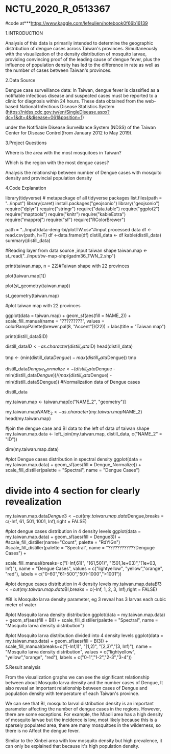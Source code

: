 # NCTU_2020_R_0513367
#code at***https://www.kaggle.com/lefeulien/notebook0f66b16139

1.INTRODUCTION

Analysis of this data is primarily intended to determine the geographic distribution of dengue cases across Taiwan's provinces.
 Simultaneously with the visualization of the density distribution of mosquito larvae, providing convincing proof of the leading cause of dengue fever, 
 plus the influence of population density has led to the difference in rate as well as the number of cases between Taiwan's provinces.

2.Data Source

Dengue case surveillance data: In Taiwan, dengue fever is classified as a notifiable infectious disease 
and suspected cases must be reported to a clinic for diagnosis within 24 hours.
These data obtained from the web-based National Infectious Disease Statistics System 
(https://nidss.cdc.gov.tw/en/SingleDisease.aspx?dc=1&dt=4&disease=061&position=1)

under the Notifiable Disease Surveillance System (NDSS) of the Taiwan Center for Disease Control(from January 2012 to May 2019).


3.Project Questions 

Where is the area with the most mosquitoes in Taiwan?

Which is the region with the most dengue cases?

Analysis the relationship between number of Dengue cases with mosquito density and provincial population density

4.Code Explanation

library(tidyverse) # metapackage of all tidyverse packages
list.files(path = "../input")
library(caret)
install.packages("geojsonio")
library("geojsonio")
require("dplyr")
require("stringr")
require("data.table")
require("ggplot2")
require("maptools")
require("knitr")
require("kableExtra")
require("mapproj")
require("sf")
require("RColorBrewer")

path = "../input/data-deng-bi/plotTW.csv"#input processed data
df <- read.csv(path, h=T)
df <-data.frame(df)
distill_data <- df
kable(distill_data)
summary(distill_data)

#Reading layer from data source ,input taiwan shape
taiwan.map <- st_read("../input/tw-map-shp/gadm36_TWN_2.shp")

print(taiwan.map, n = 22)#Taiwan shape with 22 provinces

plot(taiwan.map[1])

plot(st_geometry(taiwan.map))

st_geometry(taiwan.map)

#plot taiwan map with 22 provinces

ggplot(data = taiwan.map) +
  geom_sf(aes(fill = NAME_2)) +
  scale_fill_manual(name = "?????????",
                    values = colorRampPalette(brewer.pal(8, "Accent"))(22)) +
  labs(title = "Taiwan map") 

print(distill_data$ID)

distill_data$ID <- as.character(distill_data$ID)
head(distill_data)

tmp <- (min(distill_data$Dengue) - max(distill_data$Dengue))
tmp

distill_data$Dengue_Normalize <- (distill_data$Dengue - min(distill_data$Dengue)) / (max(distill_data$Dengue) - min(distill_data$Dengue))
#Normalization data of Dengue cases

distill_data

my.taiwan.map <- taiwan.map[c("NAME_2", "geometry")]

my.taiwan.map$NAME_2 <- as.character(my.taiwan.map$NAME_2)
head(my.taiwan.map)


#join the dengue case and BI data to the left of data of taiwan shape
my.taiwan.map.data <- left_join(my.taiwan.map, distill_data,
                                c("NAME_2" = "ID"))

dim(my.taiwan.map.data)


#plot Dengue cases distribution in spectral density
ggplot(data = my.taiwan.map.data) +
  geom_sf(aes(fill = Dengue_Normalize)) +
  scale_fill_distiller(palette = "Spectral", name = "Dengue Cases")

# divide into 4 section for clearly revealization
my.taiwan.map.data$Dengue3 <- cut(my.taiwan.map.data$Dengue,breaks = c(-Inf, 61, 501, 1001, Inf),right = FALSE)

#plot dengue cases distribution in 4 density levels
ggplot(data = my.taiwan.map.data) +
  geom_sf(aes(fill = Dengue3)) +
  #scale_fill_distiller(name="Count", palette = "RdYlGn")
  #scale_fill_distiller(palette = "Spectral", name = "????????????Denguge Cases") +
  
  scale_fill_manual(breaks=c("[-Inf,61)", "[61,501)", "[501,1e+03)","[1e+03, Inf)"),
                    name = "Dengue Cases",
                    values = c("lightyellow", "yellow","orange", "red"),
                    labels = c("0-60","61-500","501-1000",">1001"))

#plot dengue cases distribution in 4 density levels
my.taiwan.map.data$BI3 <- cut(my.taiwan.map.data$BI,breaks = c(-Inf, 1, 2, 3, Inf),right = FALSE)

#BI is Mosquito larva density parameter, eg 3 reveal has 3 larvas each cubic meter of water

#plot Mosquito larva density distribution 
ggplot(data = my.taiwan.map.data) +
  geom_sf(aes(fill = BI)) +
  scale_fill_distiller(palette = "Spectral", name = "Mosquito larva density distribution")

#plot Mosquito larva distribution divided into 4 density levels
ggplot(data = my.taiwan.map.data) +
  geom_sf(aes(fill = BI3)) +
  scale_fill_manual(breaks=c("[-Inf,1)", "[1,2)", "[2,3)","[3, Inf)"),
                    name = "Mosquito larva density distribution",
                    values = c("lightyellow", "yellow","orange", "red"),
                    labels = c("0-1","1-2","2-3","3-4"))

5.Result analysis

From the visualization graphs we can see the significant relationship between about Mosquito larva density and the number cases of Dengue, 
 It also reveal an important relationship between cases of Dengue and population density with temperature of each Taiwan's province.
 
 We can see that BI, mosquito larval distribution density is an important parameter affecting the number of dengue cases in the regions. 
 However, there are some exceptions. For example, the Miaoli area has a high density of mosquito larvae but the incidence is low,
 most likely because this is a sparsely populated area, there are many mosquitoes in the wilderness, so there is no Affect the dengue fever.

Similar to the Xinbei area with low mosquito density but high prevalence, it can only be explained that because it's high population density.

